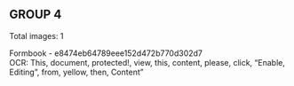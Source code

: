 ## GROUP 4
Total images: 1  

Formbook - e8474eb64789eee152d472b770d302d7  
OCR: This, document, protected!, view, this, content, please, click, “Enable, Editing”, from, yellow, then, Content”  

